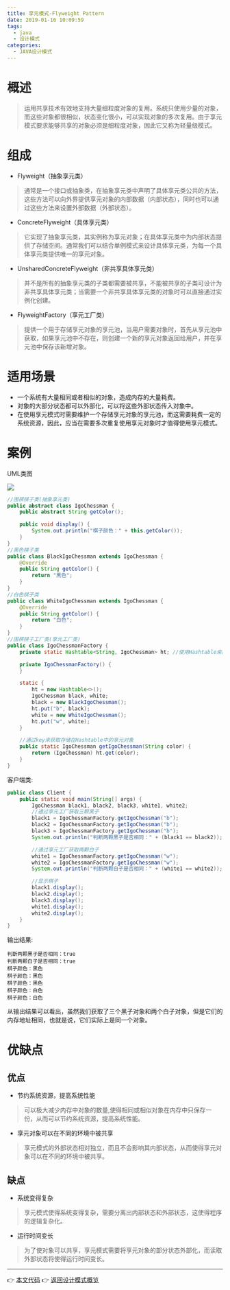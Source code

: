 ```yaml
---
title: 享元模式-Flyweight Pattern
date: 2019-01-16 10:09:59
tags:
  - java
  - 设计模式
categories: 
  - JAVA设计模式
---
```


# 概述
> 运用共享技术有效地支持大量细粒度对象的复用。系统只使用少量的对象，而这些对象都很相似，状态变化很小，可以实现对象的多次复用。由于享元模式要求能够共享的对象必须是细粒度对象，因此它又称为轻量级模式。

<!-- more -->

# 组成

- Flyweight（抽象享元类）
> 通常是一个接口或抽象类，在抽象享元类中声明了具体享元类公共的方法，这些方法可以向外界提供享元对象的内部数据（内部状态），同时也可以通过这些方法来设置外部数据（外部状态）。
- ConcreteFlyweight（具体享元类）
> 它实现了抽象享元类，其实例称为享元对象；在具体享元类中为内部状态提供了存储空间。通常我们可以结合单例模式来设计具体享元类，为每一个具体享元类提供唯一的享元对象。
- UnsharedConcreteFlyweight（非共享具体享元类）
> 并不是所有的抽象享元类的子类都需要被共享，不能被共享的子类可设计为非共享具体享元类；当需要一个非共享具体享元类的对象时可以直接通过实例化创建。
- FlyweightFactory（享元工厂类）
> 提供一个用于存储享元对象的享元池，当用户需要对象时，首先从享元池中获取，如果享元池中不存在，则创建一个新的享元对象返回给用户，并在享元池中保存该新增对象。

# 适用场景

- 一个系统有大量相同或者相似的对象，造成内存的大量耗费。
- 对象的大部分状态都可以外部化，可以将这些外部状态传入对象中。
- 在使用享元模式时需要维护一个存储享元对象的享元池，而这需要耗费一定的系统资源，因此，应当在需要多次重复使用享元对象时才值得使用享元模式。

# 案例

UML类图

![](https://i.imgur.com/r4sZZoJ.png)

```java
//围棋棋子类(抽象享元类)
public abstract class IgoChessman {
    public abstract String getColor();

    public void display() {
        System.out.println("棋子颜色：" + this.getColor());
    }
}
//黑色棋子类
public class BlackIgoChessman extends IgoChessman {
    @Override
    public String getColor() {
        return "黑色";
    }
}
//白色棋子类
public class WhiteIgoChessman extends IgoChessman {
    @Override
    public String getColor() {
        return "白色";
    }
}
//围棋棋子工厂类(享元工厂类)
public class IgoChessmanFactory {
    private static Hashtable<String, IgoChessman> ht; //使用Hashtable来存储享元对象，充当享元池

    private IgoChessmanFactory() {
    }

    static {
        ht = new Hashtable<>();
        IgoChessman black, white;
        black = new BlackIgoChessman();
        ht.put("b", black);
        white = new WhiteIgoChessman();
        ht.put("w", white);
    }

    //通过key来获取存储在Hashtable中的享元对象
    public static IgoChessman getIgoChessman(String color) {
        return (IgoChessman) ht.get(color);
    }
}
```

客户端类:

```java
public class Client {
    public static void main(String[] args) {
        IgoChessman black1, black2, black3, white1, white2;
        //通过享元工厂获取三颗黑子
        black1 = IgoChessmanFactory.getIgoChessman("b");
        black2 = IgoChessmanFactory.getIgoChessman("b");
        black3 = IgoChessmanFactory.getIgoChessman("b");
        System.out.println("判断两颗黑子是否相同：" + (black1 == black2));

        //通过享元工厂获取两颗白子
        white1 = IgoChessmanFactory.getIgoChessman("w");
        white2 = IgoChessmanFactory.getIgoChessman("w");
        System.out.println("判断两颗白子是否相同：" + (white1 == white2));

        //显示棋子
        black1.display();
        black2.display();
        black3.display();
        white1.display();
        white2.display();
    }
}
```

输出结果:

```
判断两颗黑子是否相同：true
判断两颗白子是否相同：true
棋子颜色：黑色
棋子颜色：黑色
棋子颜色：黑色
棋子颜色：白色
棋子颜色：白色
```

从输出结果可以看出，虽然我们获取了三个黑子对象和两个白子对象，但是它们的内存地址相同，也就是说，它们实际上是同一个对象。

# 优缺点

## 优点

- 节约系统资源，提高系统性能
> 可以极大减少内存中对象的数量,使得相同或相似对象在内存中只保存一份，从而可以节约系统资源，提高系统性能。
- 享元对象可以在不同的环境中被共享
> 享元模式的外部状态相对独立，而且不会影响其内部状态，从而使得享元对象可以在不同的环境中被共享。

## 缺点

- 系统变得复杂
> 享元模式使得系统变得复杂，需要分离出内部状态和外部状态，这使得程序的逻辑复杂化。
- 运行时间变长
> 为了使对象可以共享，享元模式需要将享元对象的部分状态外部化，而读取外部状态将使得运行时间变长。

---
👉 [本文代码](https://github.com/gcdd1993/java-design-pattern/tree/master/src/main/java/flyweightPattern)
👉 [返回设计模式概览](#JAVA设计模式/设计模式概览)